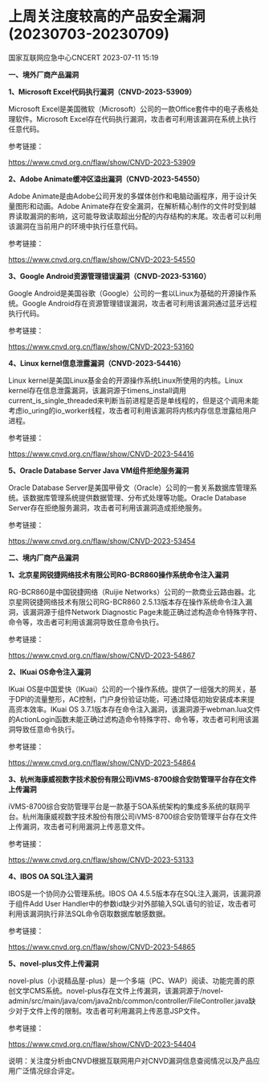 #  上周关注度较高的产品安全漏洞(20230703-20230709)   
 国家互联网应急中心CNCERT   2023-07-11 15:19  
  
**一、境外厂商产品漏洞**  
  
**1、Microsoft Excel代码执行漏洞（CNVD-2023-53909）**  
  
Microsoft Excel是美国微软（Microsoft）公司的一款Office套件中的电子表格处理软件。Microsoft Excel存在代码执行漏洞，攻击者可利用该漏洞在系统上执行任意代码。  
  
参考链接：  
  
https://www.cnvd.org.cn/flaw/show/CNVD-2023-53909  
  
**2、Adobe Animate缓冲区溢出漏洞（CNVD-2023-54550）**  
  
Adobe Animate是由Adobe公司开发的多媒体创作和电脑动画程序，用于设计矢量图形和动画。Adobe Animate存在安全漏洞，在解析精心制作的文件时受到越界读取漏洞的影响，这可能导致读取超出分配的内存结构的末尾。攻击者可以利用该漏洞在当前用户的环境中执行任意代码。  
  
参考链接：  
  
https://www.cnvd.org.cn/flaw/show/CNVD-2023-54550  
  
**3、Google Android资源管理错误漏洞（CNVD-2023-53160）**  
  
Google Android是美国谷歌（Google）公司的一套以Linux为基础的开源操作系统。Google Android存在资源管理错误漏洞，攻击者可利用该漏洞通过蓝牙远程执行代码。  
  
参考链接：  
  
https://www.cnvd.org.cn/flaw/show/CNVD-2023-53160  
  
**4、Linux kernel信息泄露漏洞（CNVD-2023-54416）**  
  
Linux kernel是美国Linux基金会的开源操作系统Linux所使用的内核。Linux kernel存在信息泄露漏洞，该漏洞源于timens_install调用current_is_single_threaded来判断当前进程是否是单线程的，但是这个调用未能考虑io_uring的io_worker线程，攻击者可利用该漏洞将内核内存信息泄露给用户进程。  
  
参考链接：  
  
https://www.cnvd.org.cn/flaw/show/CNVD-2023-54416  
  
**5、Oracle Database Server Java VM组件拒绝服务漏洞**  
  
Oracle Database Server是美国甲骨文（Oracle）公司的一套关系数据库管理系统。该数据库管理系统提供数据管理、分布式处理等功能。Oracle Database Server存在拒绝服务漏洞，攻击者可利用该漏洞造成拒绝服务。  
  
参考链接：  
  
https://www.cnvd.org.cn/flaw/show/CNVD-2023-53454  
  
  
**二、境内厂商产品漏洞**  
  
**1、北京星网锐捷网络技术有限公司RG-BCR860操作系统命令注入漏洞**  
  
RG-BCR860是中国锐捷网络（Ruijie Networks）公司的一款商业云路由器。北京星网锐捷网络技术有限公司RG-BCR860 2.5.13版本存在操作系统命令注入漏洞，该漏洞源于组件Network Diagnostic Page未能正确过滤构造命令特殊字符、命令等，攻击者可利用该漏洞导致任意命令执行。  
  
参考链接：  
  
https://www.cnvd.org.cn/flaw/show/CNVD-2023-54867  
  
**2、IKuai OS命令注入漏洞**  
  
IKuai OS是中国爱快（IKuai）公司的一个操作系统。提供了一组强大的网关，基于DPI的流量整形，AC控制，门户身份验证功能，可通过降低初始安装成本来提高资本效率。IKuai OS 3.7.1版本存在命令注入漏洞，该漏洞源于webman.lua文件的ActionLogin函数未能正确过滤构造命令特殊字符、命令等，攻击者可利用该漏洞导致任意命令执行。  
  
参考链接：  
  
https://www.cnvd.org.cn/flaw/show/CNVD-2023-54864  
  
**3、杭州海康威视数字技术股份有限公司iVMS-8700综合安防管理平台存在文件上传漏洞**  
  
iVMS-8700综合安防管理平台是一款基于SOA系统架构的集成多系统的联网平台。杭州海康威视数字技术股份有限公司iVMS-8700综合安防管理平台存在文件上传漏洞，攻击者可利用漏洞上传恶意文件。  
  
参考链接：  
  
https://www.cnvd.org.cn/flaw/show/CNVD-2023-53133  
  
**4、IBOS OA SQL注入漏洞**  
  
IBOS是一个协同办公管理系统。IBOS OA 4.5.5版本存在SQL注入漏洞，该漏洞源于组件Add User Handler中的参数id缺少对外部输入SQL语句的验证，攻击者可利用该漏洞执行非法SQL命令窃取数据库敏感数据。  
  
参考链接：  
  
https://www.cnvd.org.cn/flaw/show/CNVD-2023-54865  
  
**5、novel-plus文件上传漏洞**  
  
novel-plus（小说精品屋-plus）是一个多端（PC、WAP）阅读、功能完善的原创文学CMS系统。novel-plus存在文件上传漏洞，该漏洞源于/novel-admin/src/main/java/com/java2nb/common/controller/FileController.java缺少对于文件上传的限制。攻击者可利用漏洞上传恶意JSP文件。  
  
参考链接：  
  
https://www.cnvd.org.cn/flaw/show/CNVD-2023-54404  
  
说明：关注度分析由CNVD根据互联网用户对CNVD漏洞信息查阅情况以及产品应用广泛情况综合评定。  
  
